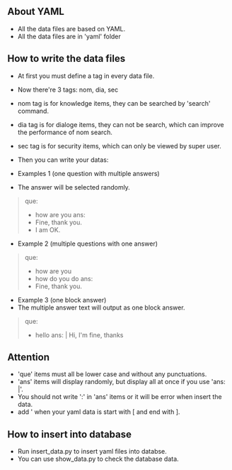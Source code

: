 ## About YAML
* All the data files are based on YAML.
* All the data files are in 'yaml' folder

## How to write the data files
* At first you must define a tag in every data file. 
 * Now there're 3 tags: nom, dia, sec
 * nom tag is for knowledge items, they can be searched by 'search' command. 
 * dia tag is for dialoge items, they can not be search, which can improve the performance of nom search. 
 * sec tag is for security items, which can only be viewed by super user.

* Then you can write your datas: 
* Examples 1 (one question with multiple answers)
 * The answer will be selected randomly. 
> que:
> - how are you
> ans:
>  - Fine, thank you.
>  - I am OK.

* Example 2 (multiple questions with one answer)
> que:
> - how are you
> - how do you do
> ans:
>  - Fine, thank you.

* Example 3 (one block answer)
 * The multiple answer text will output as one block answer.
> que:
> - hello
> ans: |
>   Hi, 
>   I'm fine, 
>   thanks

## Attention
* 'que' items must all be lower case and without any punctuations. 
* 'ans' items will display randomly, but display all at once if you use 'ans: |'. 
* You should not write ':' in 'ans' items or it will be error when insert the data. 
* add ' when your yaml data is start with [ and end with ].

## How to insert into database
* Run insert_data.py to insert yaml files into databse. 
* You can use show_data.py to check the database data. 
